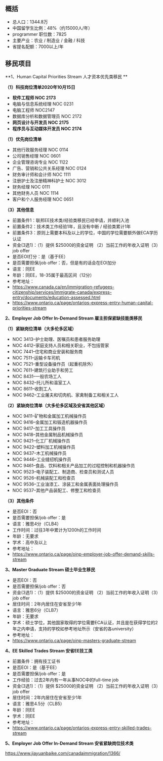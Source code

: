 ## 概括

- 总人口：1344.8万
- 中国留学生比例：48%（约15000人/年）
- programmer 职位数：7825
- 主要产业：农业 / 制造业 / 金融 / 科技
- 省提名配额：7000以上/年

## 移民项目

**1、Human Capital Priorities Stream 人才资本优先类移民 **

**（1）科技岗位清单2020年10月15日**

- **软件工程师 NOC 2173**
- 电脑与信息系统经理 NOC 0231
- 电脑工程师 NOC2147
- 数据库分析和数据管理员 NOC 2172
- **网页设计与开发员 NOC 2175**
- **程序员与互动媒体开发员 NOC 2174**

**（1）优先岗位清单**

- 其他行政服务经理 NOC 0114
- 公司销售经理 NOC 0601
- 企业管理咨询专业 NOC 1122
- 广告、营销和公共关系经理 NOC 0124
- 财务审计师和会计师 NOC 1111
- 注册护士及注册精神科护士 NOC 3012
- 财务经理 NOC 0111
- 其他财务人员 NOC 1114
- 客户和个人服务经理 NOC 0651

**（3）其他信息**

- 前置条件1：联邦EE技术类/经验类移民已经申请，并顺利入池
- 前置条件2：技术类工作经验1年，且没有中断 / 经验类累计1年
- 前置条件3：原则上需要本科及以上的学位，中国的学位需要额外做ECA学历认证
- 资金(3选1)：（1）提供 $25000的资金证明 （2）当前工作的年收入证明（3）job offer
- 是否EOI打分：是（基于EE）
- 是否需要担保/job offer：否，但是有的话会在EOI加分
- 语言：同EE
- 年龄：同EE，18-35属于最高区间（12分）
- 参考地址：
- https://www.canada.ca/en/immigration-refugees-citizenship/services/immigrate-canada/express-entry/documents/education-assessed.html
- https://www.ontario.ca/page/ontarios-express-entry-human-capital-priorities-stream

**2、Employer Job Offer In-Demand Stream 雇主担保紧缺技能类移民**

**（1）紧缺岗位清单（大多伦多区域）**

- NOC 3413–护士助理、医嘱员和患者服务助理
- NOC 4412–家庭支持人员和相关职业，不包括管家
- NOC 7441–住宅和商业安装和服务商
- NOC 7511–运输卡车司机
- NOC 7521–重型设备操作员（起重机除外）
- NOC 7611–建筑行业助手和劳工
- NOC 8431–一般农场工人
- NOC 8432–托儿所和温室工人
- NOC 8611–收割工人
- NOC 9462–工业屠夫和切肉机、家禽制备工和相关工人

**（2）紧缺岗位清单（大多伦多区域及安省其他区域）**

- NOC 9411–矿物和金属加工机械操作员
- NOC 9416–金属加工和锻造机器操作员
- NOC 9417–加工工具操作员
- NOC 9418–其他金属制品机械操作员
- NOC 9421–化工厂机械操作员
- NOC 9422–塑料加工机械操作员
- NOC 9437–木工机械操作员
- NOC 9446–工业缝纫机操作员
- NOC 9461–食品、饮料和相关产品加工的过程控制和机器操作员
- NOC 9523–电子装配工、制造商、检查员和测试人员
- NOC 9526–机械装配工和检查员
- NOC 9536–工业油漆工、涂装工和金属表面处理操作员
- NOC 9537–其他产品装配工、修整工和检查员

**（3）其他条件**

- 是否EOI：否
- 是否需要担保/job offer：是
- 语言：雅思4分（CLB4）
- 工作时间：过往3年中累计为1200h的工作时间
- 年龄：无要求
- 学术：高中及以上
- 参考地址：
- https://www.ontario.ca/page/oinp-employer-job-offer-demand-skills-stream

**3、Master Graduate Stream 硕士毕业生移民**

- 是否EOI：否
- 是否需要担保/job offer：否
- 资金(3选1)：（1）提供 $25000的资金证明 （2）当前工作的年收入证明（3）job offer
- 居住时间：2年内居住在安省至少1年
- 语言：雅思6分（CLB7）
- 年龄：无要求
- 学术：硕士学位，其他国家取得的学位需要ECA认证，并且是在获得学位的2年之内申请，支持的学校如参考地址所示（安省的各university）
- 参考地址：
- https://www.ontario.ca/page/oinp-masters-graduate-stream

**4、EE Skilled Trades Stream 安省EE技工类**

- 前置条件：拥有技工证书
- 是否EOI：是（基于EE）
- 是否需要担保/job offer：是
- 工作经验：过去2年内有一年从事NOC中的full-time job
- 资金(3选1)：（1）提供 $25000的资金证明 （2）当前工作的年收入证明（3）job offer
- 居住时间：2年内居住在安省至少1年
- 语言：雅思4.5分（CLB5）
- 年龄：同EE
- 学术：同EE
- 参考地址：
- https://www.ontario.ca/page/ontarios-express-entry-skilled-trades-stream

**5、Employer Job Offer In-Demand Stream 安省紧缺岗位技术类**

https://www.jiayuanbaike.com/canadaimmigration/1366/

